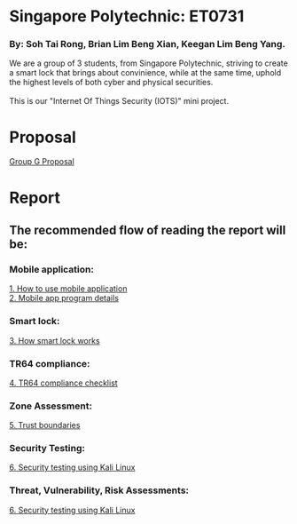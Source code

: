 # Singapore Polytechnic: ET0731
### By: Soh Tai Rong, Brian Lim Beng Xian, Keegan Lim Beng Yang. 

We are a group of 3 students, from Singapore Polytechnic, striving to create a smart lock that brings about convinience, while at the same time, uphold the highest levels of both cyber and physical securities.  
</br>This is our "Internet Of Things Security (IOTS)" mini project. 

# Proposal 
<a href = "GrpG_ver1.pdf">Group G Proposal </a>

# Report 
## The recommended flow of reading the report will be:
### Mobile application:
<a href = "/1. Mobile Application/1_How_to_use_app.md">1. How to use mobile application</a></br>
<a href = "/1. Mobile Application/2_App_program_details.md">2. Mobile app program details</a></br>
### Smart lock:
<a href = "/2. Arduino Code/3_How_smart_lock_works.md">3. How smart lock works</a></br>
### TR64 compliance: 
<a href = "/3. TR64 Compliances/4_TR64_compliance_checklist.md">4. TR64 compliance checklist</a></br>
### Zone Assessment:
<a href = "/4. Zone Assessment/5_Trust_boundaries.md">5. Trust boundaries</a></br>
### Security Testing:
<a href = "/5. Security Testing/6_Security_testing.md">6. Security testing using Kali Linux</a></br>
### Threat, Vulnerability, Risk Assessments:
<a href = "/6. Threat, Vulnerability, Risk Assessment/7_T_V_R_assessment.md">6. Security testing using Kali Linux</a>
